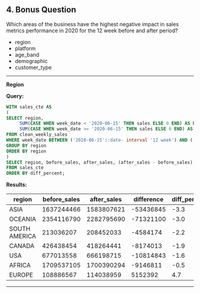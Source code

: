 **4. Bonus Question**
----------------

Which areas of the business have the highest negative impact in sales metrics performance in 2020 for the 12 week before and after period?

* region
* platform
* age_band
* demographic
* customer_type
------------------------


**Region**

**Query:**
```sql
WITH sales_cte AS
(
SELECT region,
     SUM(CASE WHEN week_date < '2020-06-15' THEN sales ELSE 0 END) AS before_sales,
	 SUM(CASE WHEN week_date >= '2020-06-15' THEN sales ELSE 0 END) AS after_sales
FROM clean_weekly_sales
WHERE week_date BETWEEN ('2020-06-15'::date- interval '12 week') AND ('2020-06-15'::date + interval '11 week')
GROUP BY region
ORDER BY region
)
SELECT region, before_sales, after_sales, (after_sales - before_sales) AS difference, ROUND((after_sales - before_sales)::numeric/before_sales*100,1) AS diff_percent
FROM sales_cte
ORDER BY diff_percent;
```

**Results:**

| region        | before_sales       | after_sales | difference | diff_percent |
|---------------|--------------------|-------------------|-----------------|-----------------------|
| ASIA          | 1637244466         | 1583807621        | -53436845       | -3.3                  |
| OCEANIA       | 2354116790         | 2282795690        | -71321100       | -3.0                  |
| SOUTH AMERICA | 213036207          | 208452033         | -4584174        | -2.2                  |
| CANADA        | 426438454          | 418264441         | -8174013        | -1.9                  |
| USA           | 677013558          | 666198715         | -10814843       | -1.6                  |
| AFRICA        | 1709537105         | 1700390294        | -9146811        | -0.5                  |
| EUROPE        | 108886567          | 114038959         | 5152392         | 4.7                   |

----------------------------
